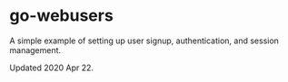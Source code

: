 # go-webusers

A simple example of setting up user signup, authentication, and
session management.

Updated 2020 Apr 22.
